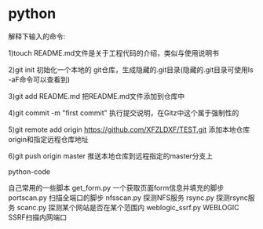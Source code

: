 # python
解释下输入的命令:

1)touch README.md文件是关于工程代码的介绍，类似与使用说明书

2)git init  初始化一个本地的 git仓库，生成隐藏的.git目录(隐藏的.git目录可使用ls -aF命令可以查看到)

3)git add  README.md  把README.md文件添加到仓库中

4)git commit -m "first commit"  执行提交说明，在Gitz中这个属于强制性的

5)git remote add origin https://github.com/XFZLDXF/TEST.git   添加本地仓库origin和指定远程仓库地址

6)git push origin master  推送本地仓库到远程指定的master分支上

python-code

自己常用的一些脚本
get_form.py 一个获取页面form信息并填充的脚步
portscan.py 扫描全端口的脚步
nfsscan.py  探测NFS服务
rsync.py 探测rsync服务
scanc.py 探测某个网站是否在某个范围内
weblogic_ssrf.py WEBLOGIC SSRF扫描内网端口
